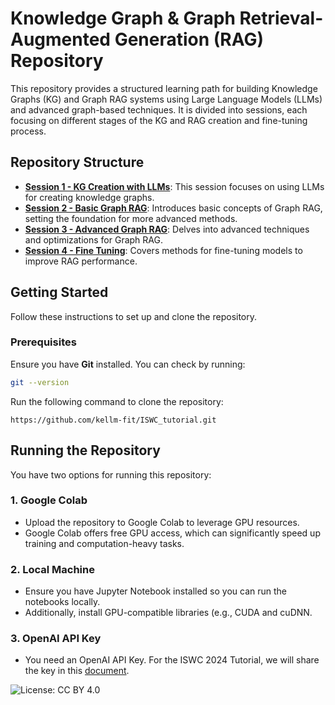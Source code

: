 # Knowledge Graph & Graph Retrieval-Augmented Generation (RAG) Repository

This repository provides a structured learning path for building Knowledge Graphs (KG) and Graph RAG systems using Large Language Models (LLMs) and advanced graph-based techniques. It is divided into sessions, each focusing on different stages of the KG and RAG creation and fine-tuning process.

## Repository Structure

- **[Session 1 - KG Creation with LLMs](./session-1)**: This session focuses on using LLMs for creating knowledge graphs.
- **[Session 2 - Basic Graph RAG](./session-2)**: Introduces basic concepts of Graph RAG, setting the foundation for more advanced methods.
- **[Session 3 - Advanced Graph RAG](./session-3)**: Delves into advanced techniques and optimizations for Graph RAG.
- **[Session 4 - Fine Tuning](./session-4)**: Covers methods for fine-tuning models to improve RAG performance.

## Getting Started

Follow these instructions to set up and clone the repository.

### Prerequisites

Ensure you have **Git** installed. You can check by running:
```bash
git --version
```
Run the following command to clone the repository:
```
https://github.com/kellm-fit/ISWC_tutorial.git
```

## Running the Repository

You have two options for running this repository:

### 1. Google Colab
- Upload the repository to Google Colab to leverage GPU resources.
- Google Colab offers free GPU access, which can significantly speed up training and computation-heavy tasks.

### 2. Local Machine
- Ensure you have Jupyter Notebook installed so you can run the notebooks locally.
- Additionally, install GPU-compatible libraries (e.g., CUDA and cuDNN.

### 3. OpenAI API Key
- You need an OpenAI API Key. For the ISWC 2024 Tutorial, we will share the key in this [document](https://docs.google.com/document/d/1aoYihC6g0atDJDq7-UieDHIpJvBcvFQ-o2UPuukwGQA/edit?usp=sharing).

![License: CC BY 4.0](https://img.shields.io/badge/License-CC--BY%204.0-blue.svg)




